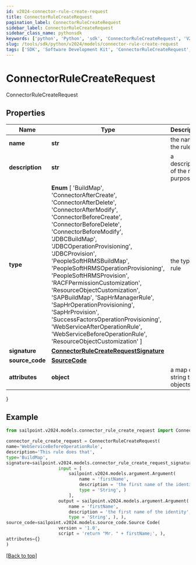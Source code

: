 ```yaml
---
id: v2024-connector-rule-create-request
title: ConnectorRuleCreateRequest
pagination_label: ConnectorRuleCreateRequest
sidebar_label: ConnectorRuleCreateRequest
sidebar_class_name: pythonsdk
keywords: ['python', 'Python', 'sdk', 'ConnectorRuleCreateRequest', 'V2024ConnectorRuleCreateRequest'] 
slug: /tools/sdk/python/v2024/models/connector-rule-create-request
tags: ['SDK', 'Software Development Kit', 'ConnectorRuleCreateRequest', 'V2024ConnectorRuleCreateRequest']
---
```


# ConnectorRuleCreateRequest

ConnectorRuleCreateRequest

## Properties

Name | Type | Description | Notes
------------ | ------------- | ------------- | -------------
**name** | **str** | the name of the rule | [required]
**description** | **str** | a description of the rule's purpose | [optional] 
**type** |  **Enum** [  'BuildMap',    'ConnectorAfterCreate',    'ConnectorAfterDelete',    'ConnectorAfterModify',    'ConnectorBeforeCreate',    'ConnectorBeforeDelete',    'ConnectorBeforeModify',    'JDBCBuildMap',    'JDBCOperationProvisioning',    'JDBCProvision',    'PeopleSoftHRMSBuildMap',    'PeopleSoftHRMSOperationProvisioning',    'PeopleSoftHRMSProvision',    'RACFPermissionCustomization',    'ResourceObjectCustomization',    'SAPBuildMap',    'SapHrManagerRule',    'SapHrOperationProvisioning',    'SapHrProvision',    'SuccessFactorsOperationProvisioning',    'WebServiceAfterOperationRule',    'WebServiceBeforeOperationRule',    'ResourceObjectCustomization' ] | the type of rule | [required]
**signature** | [**ConnectorRuleCreateRequestSignature**](connector-rule-create-request-signature) |  | [optional] 
**source_code** | [**SourceCode**](source-code) |  | [required]
**attributes** | **object** | a map of string to objects | [optional] 
}

## Example

```python
from sailpoint.v2024.models.connector_rule_create_request import ConnectorRuleCreateRequest

connector_rule_create_request = ConnectorRuleCreateRequest(
name='WebServiceBeforeOperationRule',
description='This rule does that',
type='BuildMap',
signature=sailpoint.v2024.models.connector_rule_create_request_signature.ConnectorRuleCreateRequest_signature(
                    input = [
                        sailpoint.v2024.models.argument.Argument(
                            name = 'firstName', 
                            description = 'the first name of the identity', 
                            type = 'String', )
                        ], 
                    output = sailpoint.v2024.models.argument.Argument(
                        name = 'firstName', 
                        description = 'the first name of the identity', 
                        type = 'String', ), ),
source_code=sailpoint.v2024.models.source_code.Source Code(
                    version = '1.0', 
                    script = 'return "Mr. " + firstName;', ),
attributes={}
)

```
[[Back to top]](#) 

